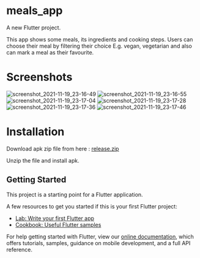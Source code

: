 # meals_app

A new Flutter project.  

This app shows some meals, its ingredients and cooking steps. Users can choose their meal by filtering their choice E.g. vegan, vegetarian and also can mark a meal as their favourite.

# Screenshots
![screenshot_2021-11-19_23-16-49](https://user-images.githubusercontent.com/36920057/142729781-ae0d5de4-03e3-46ad-bb99-5fc57a547cc3.png)
![screenshot_2021-11-19_23-16-55](https://user-images.githubusercontent.com/36920057/142729800-dee1e404-119d-42f2-bd98-c303e15d80af.png)
![screenshot_2021-11-19_23-17-04](https://user-images.githubusercontent.com/36920057/142729804-9429647e-bb11-4750-8042-d3e74169688e.png)
![screenshot_2021-11-19_23-17-28](https://user-images.githubusercontent.com/36920057/142729807-a9160460-10b4-4506-b89d-6737fe3ca1b4.png)
![screenshot_2021-11-19_23-17-36](https://user-images.githubusercontent.com/36920057/142729809-c3feaab7-fc63-4b4a-b89d-45359f61f4b7.png)
![screenshot_2021-11-19_23-17-46](https://user-images.githubusercontent.com/36920057/142729812-246d2025-bd51-491a-8c8c-a38d8b17649d.png)

# Installation
Download apk zip file from here : [release.zip](https://github.com/mkjim456/meals_app/files/7574664/release.zip)

Unzip the file and install apk.

## Getting Started

This project is a starting point for a Flutter application.

A few resources to get you started if this is your first Flutter project:

- [Lab: Write your first Flutter app](https://flutter.dev/docs/get-started/codelab)
- [Cookbook: Useful Flutter samples](https://flutter.dev/docs/cookbook)

For help getting started with Flutter, view our
[online documentation](https://flutter.dev/docs), which offers tutorials,
samples, guidance on mobile development, and a full API reference.
